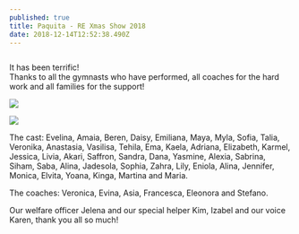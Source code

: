 ```yaml
---
published: true
title: Paquita - RE Xmas Show 2018
date: 2018-12-14T12:52:38.490Z
---
```

![]()

It has been terrific!\
Thanks to all the gymnasts who have performed, all coaches for the hard work and all families for the support!

![](/assets/img-20181208-wa0018.jpg)

![](/assets/img_20181214_214522_390.jpg)

The cast: Evelina, Amaia, Beren, Daisy, Emiliana, Maya, Myla, Sofia, Talia, Veronika, Anastasia, Vasilisa, Tehila, Ema, Kaela, Adriana, Elizabeth, Karmel, Jessica, Livia, Akari, Saffron, Sandra, Dana, Yasmine, Alexia, Sabrina, Siham, Saba, Alina, Jadesola, Sophia, Zahra, Lily, Eniola, Alina, Jennifer, Monica, Elvita, Yoana, Kinga, Martina and Maria.

The coaches: Veronica, Evina, Asia, Francesca, Eleonora and Stefano.

Our welfare officer Jelena and our special helper Kim, Izabel and our voice Karen, thank you all so much!
